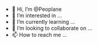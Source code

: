 - 👋 Hi, I’m @Peoplane
- 👀 I’m interested in ...
- 🌱 I’m currently learning ...
- 💞️ I’m looking to collaborate on ...
- 📫 How to reach me ...

<!---
Peoplane/Peoplane is a ✨ special ✨ repository because its `README.md` (this file) appears on your GitHub profile.
You can click the Preview link to take a look at your changes.
--->
